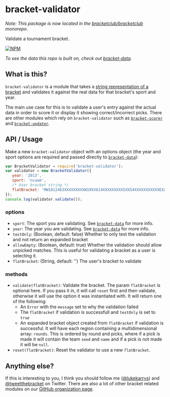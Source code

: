 bracket-validator
==============

_Note: This package is now located in the [bracketclub/bracketclub](https://github.com/bracketclub/bracketclub) monorepo._

Validate a tournament bracket.

[![NPM](https://nodei.co/npm/bracket-validator.png)](https://nodei.co/npm/bracket-validator/)

*To see the data this repo is built on, check out [bracket-data](https://github.com/bracketclub/bracket-data).*

## What is this?

`bracket-validator` is a module that takes a [string representation of a bracket](https://gist.github.com/lukekarrys/2028007#explanation) and validates it against the real data for that bracket's sport and year.

The main use case for this is to validate a user's entry against the actual data in order to score it or display it showing correct/incorrect picks. There are other modules which rely on `bracket-validator` such as [`bracket-scorer`](https://github.com/bracketclub/bracket-scorer) and [`bracket-updater`](https://github.com/bracketclub/bracket-updater).

## API / Usage

Make a new `bracket-validator` object with an options object (the year and sport options are required and passed directly to [`bracket-data`](https://github.com/bracketclub/bracket-data#which-sports-does-it-have)):

```js
var BracketValidator = require('bracket-validator');
var validator = new BracketValidator({
   year: '2013',
   sport: 'ncaam',
   /* User bracket string */
   flatBracket: 'MW1812463XXXXXXXXXW19XX614XXXXXXXXXSXX54XXXXXXXXXXXEXX12463XXXXXXXXXFFXXX'
});
console.log(validator.validate());
```

### options

- `sport`: The sport you are validating. See [`bracket-data`](https://github.com/bracketclub/bracket-data#api) for more info.
- `year`: The year you are validating. See [`bracket-data`](https://github.com/bracketclub/bracket-data#api) for more info.
- `testOnly`: (Boolean, default: false) Whether to only test the validation and not return an expanded bracket
- `allowEmpty`: (Boolean, default: true) Whether the validation should allow unpicked matches. This is useful for validating a bracket as a user is selecting it.
- `flatBracket`: (String, default: '') The user's bracket to validate

### methods

- `validate(flatBracket)`: Validate the bracket. The param `flatBracket` is optional here. If you pass it in, it will call `reset` first and then validate, otherwise it will use the option it was instantiated with. It will return one of the following:
  - An `Error` with the `message` set to why the validation failed
  - The `flatBracket` if validation is successfull and `testOnly` is set to `true`
  - An expanded bracket object created from `flatBracket` if validation is successful. It will have each region containing a multidimensional array: `rounds`. This is ordered by round and picks, where if a pick is made it will contain the team `seed` and `name` and if a pick is not made it will be `null`.
- `reset(flatBracket)`: Reset the validator to use a new `flatBracket`.


## Anything else?

If this is interesting to you, I think you should follow me ([@lukekarrys](https://twitter.com/lukekarrys)) and [@tweetthebracket](https://twitter.com/tweetthebracket) on Twitter. There are also a lot of other bracket related modules on our [GitHub organization page](https://github.com/bracketclub).
